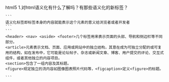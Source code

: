 html5
1.对html语义化有什么了解吗？有那些语义化的新标签？

    ```
    语义化标签即标签本身的内容就能表示这个元素的意义给浏览者或者开发者
    ```
    ```
    <header> <nav> <aside> <footer>几个标签用来表示页面的头部、导航和侧边栏等不同部分。
    <article>元素表示文档、页面、应用或网站中的独立结构，其意在成为可独立分配的或可复用的结构，如在发布中，它可能是论坛帖子、杂志或新闻文章、博客、用户提交的评论、交互式组件，或者其他独立的内容项目。
    <section>包含了一组内容及其标题。
    <figure>规定独立的流内容如图像图表照片代码等，<figcaption>定义<figure>的标题。

    ```
